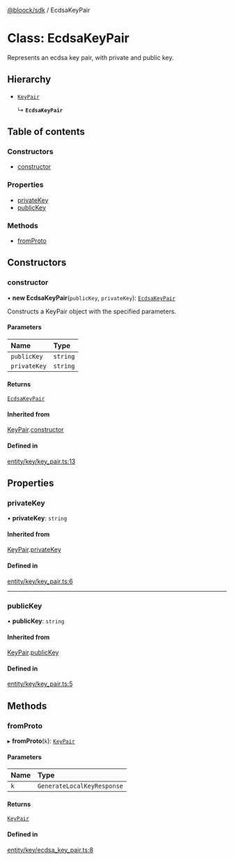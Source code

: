 [@bloock/sdk](../index.md) / EcdsaKeyPair

# Class: EcdsaKeyPair

Represents an ecdsa key pair, with private and public key.

## Hierarchy

- [`KeyPair`](KeyPair.md)

  ↳ **`EcdsaKeyPair`**

## Table of contents

### Constructors

- [constructor](EcdsaKeyPair.md#constructor)

### Properties

- [privateKey](EcdsaKeyPair.md#privatekey)
- [publicKey](EcdsaKeyPair.md#publickey)

### Methods

- [fromProto](EcdsaKeyPair.md#fromproto)

## Constructors

### constructor

• **new EcdsaKeyPair**(`publicKey`, `privateKey`): [`EcdsaKeyPair`](EcdsaKeyPair.md)

Constructs a KeyPair object with the specified parameters.

#### Parameters

| Name | Type |
| :------ | :------ |
| `publicKey` | `string` |
| `privateKey` | `string` |

#### Returns

[`EcdsaKeyPair`](EcdsaKeyPair.md)

#### Inherited from

[KeyPair](KeyPair.md).[constructor](KeyPair.md#constructor)

#### Defined in

[entity/key/key_pair.ts:13](https://github.com/bloock/bloock-sdk/blob/9affaa1/languages/js/src/entity/key/key_pair.ts#L13)

## Properties

### privateKey

• **privateKey**: `string`

#### Inherited from

[KeyPair](KeyPair.md).[privateKey](KeyPair.md#privatekey)

#### Defined in

[entity/key/key_pair.ts:6](https://github.com/bloock/bloock-sdk/blob/9affaa1/languages/js/src/entity/key/key_pair.ts#L6)

___

### publicKey

• **publicKey**: `string`

#### Inherited from

[KeyPair](KeyPair.md).[publicKey](KeyPair.md#publickey)

#### Defined in

[entity/key/key_pair.ts:5](https://github.com/bloock/bloock-sdk/blob/9affaa1/languages/js/src/entity/key/key_pair.ts#L5)

## Methods

### fromProto

▸ **fromProto**(`k`): [`KeyPair`](KeyPair.md)

#### Parameters

| Name | Type |
| :------ | :------ |
| `k` | `GenerateLocalKeyResponse` |

#### Returns

[`KeyPair`](KeyPair.md)

#### Defined in

[entity/key/ecdsa_key_pair.ts:8](https://github.com/bloock/bloock-sdk/blob/9affaa1/languages/js/src/entity/key/ecdsa_key_pair.ts#L8)
